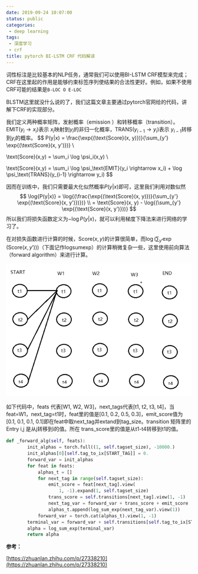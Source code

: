```yaml
---
date: 2019-09-24 10:07:00
status: public
categories:
 - deep learning
tags: 
 - 深度学习 
 - crf
title: pytorch BI-LSTM CRF 代码解读
---
```




词性标注是比较基本的NLP任务，通常我们可以使用BI-LSTM CRF模型来完成；CRF在这里起的作用是能够约束标签序列使结果的合法性更好。例如，如果不使用CRF可能的结果是`B-LOC O E-LOC`

BLSTM这里就没什么说的了，我们这篇文章主要通过pytorch官网给的代码，讲解下CRF的实现部分。

我们定义两种概率矩阵，发射概率（emission ）和转移概率（transition）。$\text{EMIT}(y_i \rightarrow x_i)$表示 $x_i$映射到$y_i$的非归一化概率，$\text{TRANS}(y_{i-1} \rightarrow y_i)$表示 $y_{i-1}$转移到$y_{i}$的概率。
$$
P(y|x) = \frac{\exp{(\text{Score}(x, y)})}{\sum_{y'} \exp{(\text{Score}(x, y')})} \\

\text{Score}(x,y) = \sum_i \log \psi_i(x,y) \\

\text{Score}(x,y) = \sum_i \log \psi_\text{EMIT}(y_i \rightarrow x_i) + \log \psi_\text{TRANS}(y_{i-1} \rightarrow y_i)
$$

因而在训练中，我们只需要最大化似然概率$P(y|x)$即可，这里我们利用对数似然
$$
\log{P(y|x)} = \log{(\frac{\exp{(\text{Score}(x, y)})}{\sum_{y'} \exp{(\text{Score}(x, y')})})}  \\
= \text{Score}(x, y) - \log{(\sum_{y'} \exp{(\text{Score}(x, y')}))}
$$
所以我们将损失函数定义为$-\log{P(y|x)}$，就可以利用梯度下降法来进行网络的学习了。

在对损失函数进行计算的时候，$\text{Score}(x,y)$的计算很简单，而$\log{(\sum_{y'} \exp{(\text{Score}(x, y')}))}$（下面记作logsumexp）的计算稍微复杂一些，这里使用前向算法（forward algorithm）来进行计算。

![1569295153678](_image/1569295153678.gif)

如下代码中，feats 代表[W1, W2, W3]，next_tags代表[t1, t2, t3, t4]，当feat=W1，next_tag=t1时，feat里的值是[0.1, 0.2, 0.5, 0.3]，emit_score值为[0.1, 0.1, 0.1, 0.1]即在feat中取next_tag并extand到tag_size。transition 矩阵里的Entry i,j 是从j转移到i的值。所在 trans_score里的值是从t1-t4转移到t1的值。

```python
def _forward_alg(self, feats):
        init_alphas = torch.full((1, self.tagset_size), -10000.)
        init_alphas[0][self.tag_to_ix[START_TAG]] = 0.
        forward_var = init_alphas
        for feat in feats:
            alphas_t = []  
            for next_tag in range(self.tagset_size):
                emit_score = feat[next_tag].view(
                    1, -1).expand(1, self.tagset_size)
                trans_score = self.transitions[next_tag].view(1, -1)
                next_tag_var = forward_var + trans_score + emit_score
                alphas_t.append(log_sum_exp(next_tag_var).view(1))
            forward_var = torch.cat(alphas_t).view(1, -1)
        terminal_var = forward_var + self.transitions[self.tag_to_ix[STOP_TAG]]
        alpha = log_sum_exp(terminal_var)
        return alpha
```





**参考：**

[https://zhuanlan.zhihu.com/p/27338210](https://zhuanlan.zhihu.com/p/27338210)